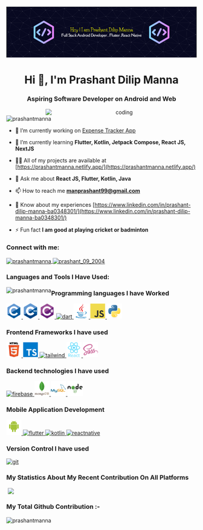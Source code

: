 ![logo](https://github.com/prashantmanna/prashantmanna/blob/main/maine.png)
<h1 align="center">Hi 👋, I'm Prashant Dilip Manna</h1>
<h3 align="center">Aspiring Software Developer on Android and Web</h3>

<p align="center">
  <img align="right" alt="coding" width="400" src="https://cdn.dribbble.com/users/1292677/screenshots/6139167/avento.gif"/>
</p>

<p align="left">
  <img src="https://komarev.com/ghpvc/?username=prashantmanna&label=Profile%20views&color=0e75b6&style=flat" alt="prashantmanna" />
</p>

- 🔭 I’m currently working on [Expense Tracker App](https://github.com/prashantmanna/expense_tracker_app)

- 🌱 I’m currently learning **Flutter, Kotlin, Jetpack Compose, React JS, NextJS**

- 👨‍💻 All of my projects are available at [https://prashantmanna.netlify.app/](https://prashantmanna.netlify.app/)

- 💬 Ask me about **React JS, Flutter, Kotlin, Java**

- 📫 How to reach me **manprashant99@gmail.com**

- 📄 Know about my experiences [https://www.linkedin.com/in/prashant-dilip-manna-ba0348301/](https://www.linkedin.com/in/prashant-dilip-manna-ba0348301/)

- ⚡ Fun fact **I am good at playing cricket or badminton**

<h3 align="left">Connect with me:</h3>
<p align="left">
  <a href="https://linkedin.com/in/prashantmanna" target="blank">
    <img align="center" src="https://raw.githubusercontent.com/rahuldkjain/github-profile-readme-generator/master/src/images/icons/Social/linked-in-alt.svg" alt="prashantmanna" height="30" width="40" />
  </a>
  <a href="https://instagram.com/prashantmanna_09_2004" target="blank">
    <img align="center" src="https://raw.githubusercontent.com/rahuldkjain/github-profile-readme-generator/master/src/images/icons/Social/instagram.svg" alt="prashant_09_2004" height="30" width="40" />
  </a>
</p>

<h3 align="left">Languages and Tools I Have Used:</h3>
<p align="left">
  <img align="left" src="https://github-readme-stats.vercel.app/api/top-langs?username=prashantmanna&show_icons=true&locale=en&layout=compact" alt="prashantmanna" />
</p>

<h3 align="left">Programming languages I have Worked</h3>
<p align="left">
  <a href="https://www.cprogramming.com/" target="_blank" rel="noreferrer">
    <img src="https://raw.githubusercontent.com/devicons/devicon/master/icons/c/c-original.svg" alt="c" width="40" height="40"/>
  </a>
  <a href="https://www.w3schools.com/cpp/" target="_blank" rel="noreferrer">
    <img src="https://raw.githubusercontent.com/devicons/devicon/master/icons/cplusplus/cplusplus-original.svg" alt="cplusplus" width="40" height="40"/>
  </a>
  <a href="https://www.w3schools.com/cs/" target="_blank" rel="noreferrer">
    <img src="https://raw.githubusercontent.com/devicons/devicon/master/icons/csharp/csharp-original.svg" alt="csharp" width="40" height="40"/>
  </a>
  <a href="https://dart.dev" target="_blank" rel="noreferrer">
    <img src="https://www.vectorlogo.zone/logos/dartlang/dartlang-icon.svg" alt="dart" width="40" height="40"/>
  </a>
  <a href="https://www.java.com" target="_blank" rel="noreferrer">
    <img src="https://raw.githubusercontent.com/devicons/devicon/master/icons/java/java-original.svg" alt="java" width="40" height="40"/>
  </a>
  <a href="https://developer.mozilla.org/en-US/docs/Web/JavaScript" target="_blank" rel="noreferrer">
    <img src="https://raw.githubusercontent.com/devicons/devicon/master/icons/javascript/javascript-original.svg" alt="javascript" width="40" height="40"/>
  </a>
  <a href="https://www.python.org" target="_blank" rel="noreferrer">
    <img src="https://raw.githubusercontent.com/devicons/devicon/master/icons/python/python-original.svg" alt="python" width="40" height="40"/>
  </a>
</p>

<h3 align="left">Frontend Frameworks I have used </h3>
<p align="left">
  <a href="https://www.w3.org/html/" target="_blank" rel="noreferrer">
    <img src="https://raw.githubusercontent.com/devicons/devicon/master/icons/html5/html5-original-wordmark.svg" alt="html5" width="40" height="40"/>
  </a>
  <a href="https://www.typescriptlang.org/" target="_blank" rel="noreferrer">
    <img src="https://raw.githubusercontent.com/devicons/devicon/master/icons/typescript/typescript-original.svg" alt="typescript" width="40" height="40"/>
  </a>
  <a href="https://tailwindcss.com/" target="_blank" rel="noreferrer">
    <img src="https://www.vectorlogo.zone/logos/tailwindcss/tailwindcss-icon.svg" alt="tailwind" width="40" height="40"/>
  </a>
  <a href="https://reactjs.org/" target="_blank" rel="noreferrer">
    <img src="https://raw.githubusercontent.com/devicons/devicon/master/icons/react/react-original-wordmark.svg" alt="react" width="40" height="40"/>
  </a>
  <a href="https://sass-lang.com" target="_blank" rel="noreferrer">
    <img src="https://raw.githubusercontent.com/devicons/devicon/master/icons/sass/sass-original.svg" alt="sass" width="40" height="40"/>
  </a>
</p>

<h3 align="left">Backend technologies I have used</h3>
<p align="left">
  <a href="https://firebase.google.com/" target="_blank" rel="noreferrer">
    <img src="https://www.vectorlogo.zone/logos/firebase/firebase-icon.svg" alt="firebase" width="40" height="40"/>
  </a>
  <a href="https://www.mongodb.com/" target="_blank" rel="noreferrer">
    <img src="https://raw.githubusercontent.com/devicons/devicon/master/icons/mongodb/mongodb-original-wordmark.svg" alt="mongodb" width="40" height="40"/>
  </a>
  <a href="https://www.mysql.com/" target="_blank" rel="noreferrer">
    <img src="https://raw.githubusercontent.com/devicons/devicon/master/icons/mysql/mysql-original-wordmark.svg" alt="mysql" width="40" height="40"/>
  </a>
  <a href="https://nodejs.org" target="_blank" rel="noreferrer">
    <img src="https://raw.githubusercontent.com/devicons/devicon/master/icons/nodejs/nodejs-original-wordmark.svg" alt="nodejs" width="40" height="40"/>
  </a>
</p>

<h3 align="left">Mobile Application Development</h3>
<p align="left">
  <a href="https://developer.android.com" target="_blank" rel="noreferrer">
    <img src="https://raw.githubusercontent.com/devicons/devicon/master/icons/android/android-original-wordmark.svg" alt="android" width="40" height="40"/>
  </a>
  <a href="https://flutter.dev" target="_blank" rel="noreferrer">
    <img src="https://www.vectorlogo.zone/logos/flutterio/flutterio-icon.svg" alt="flutter" width="40" height="40"/>
  </a>
  <a href="https://kotlinlang.org" target="_blank" rel="noreferrer">
    <img src="https://www.vectorlogo.zone/logos/kotlinlang/kotlinlang-icon.svg" alt="kotlin" width="40" height="40"/>
  </a>
  <a href="https://reactnative.dev/" target="_blank" rel="noreferrer">
    <img src="https://reactnative.dev/img/header_logo.svg" alt="reactnative" width="40" height="40"/>
  </a>
</p>

<h3 align="left">Version Control I have used</h3>
<p align="left">
  <a href="https://git-scm.com/" target="_blank" rel="noreferrer">
    <img src="https://www.vectorlogo.zone/logos/git-scm/git-scm-icon.svg" alt="git" width="40" height="40"/>
  </a>
</p>

<h3 align="left">My Statistics About My Recent Contribution On All Platforms</h3>
<p>&nbsp;<img align="center" src="https://github-readme-stats.vercel.app/api?username=prashantmanna&show_icons=true&locale=en
 alt="prashantmanna" /></p>
<h3 align="left">My Total Github Contribution :-</h3>
<p><img align="center" src="https://github-readme-streak-stats.herokuapp.com/?user=prashantmanna&" alt="prashantmanna" /></p>
